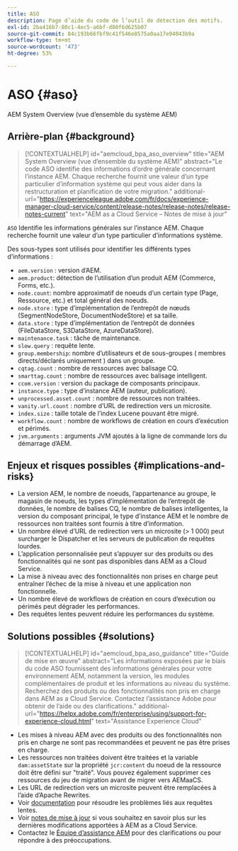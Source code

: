 ```yaml
---
title: ASO
description: Page d’aide du code de l’outil de détection des motifs.
exl-id: 2ba416b7-80c1-4ec5-a6bf-d80f6d625b07
source-git-commit: 84c193b66fbf9c41f546e8575a0aa17e94043b9a
workflow-type: tm+mt
source-wordcount: '473'
ht-degree: 53%

---
```


# ASO {#aso}

AEM System Overview (vue d’ensemble du système AEM)

## Arrière-plan {#background}

>[!CONTEXTUALHELP]
>id="aemcloud_bpa_aso_overview"
>title="AEM System Overview (vue d’ensemble du système AEM)"
>abstract="Le code ASO identifie des informations d’ordre générale concernant l’instance AEM. Chaque recherche fournit une valeur d’un type particulier d’information système qui peut vous aider dans la restructuration et planification de votre migration."
>additional-url="https://experienceleague.adobe.com/fr/docs/experience-manager-cloud-service/content/release-notes/release-notes/release-notes-current" text="AEM as a Cloud Service – Notes de mise à jour"

`ASO` Identifie les informations générales sur l’instance AEM. Chaque recherche fournit une valeur d’un type particulier d’informations système.

Des sous-types sont utilisés pour identifier les différents types d’informations :

* `aem.version` : version d’AEM.
* `aem.product`: détection de l’utilisation d’un produit AEM (Commerce, Forms, etc.).
* `node.count`: nombre approximatif de noeuds d’un certain type (Page, Ressource, etc.) et total général des noeuds.
* `node.store` : type d’implémentation de l’entrepôt de nœuds (SegmentNodeStore, DocumentNodeStore) et sa taille.
* `data.store` : type d’implémentation de l’entrepôt de données (FileDataStore, S3DataStore, AzureDataStore).
* `maintenance.task` : tâche de maintenance.
* `slow.query` : requête lente.
* `group.membership`: nombre d’utilisateurs et de sous-groupes ( membres directs/déclarés uniquement ) dans un groupe.
* `cqtag.count` : nombre de ressources avec balisage CQ.
* `smarttag.count` : nombre de ressources avec balisage intelligent.
* `ccom.version` : version du package de composants principaux.
* `instance.type` : type d’instance AEM (auteur, publication).
* `unprocessed.asset.count` : nombre de ressources non traitées.
* `vanity.url.count` : nombre d’URL de redirection vers un microsite.
* `index.size` : taille totale de l’index Lucene pouvant être migré.
* `workflow.count` : nombre de workflows de création en cours d’exécution et périmés.
* `jvm.arguments` : arguments JVM ajoutés à la ligne de commande lors du démarrage d’AEM.

## Enjeux et risques possibles {#implications-and-risks}

* La version AEM, le nombre de noeuds, l’appartenance au groupe, le magasin de noeuds, les types d’implémentation de l’entrepôt de données, le nombre de balises CQ, le nombre de balises intelligentes, la version du composant principal, le type d’instance AEM et le nombre de ressources non traitées sont fournis à titre d’information.
* Un nombre élevé d’URL de redirection vers un microsite (> 1 000) peut surcharger le Dispatcher et les serveurs de publication de requêtes lourdes.
* L’application personnalisée peut s’appuyer sur des produits ou des fonctionnalités qui ne sont pas disponibles dans AEM as a Cloud Service.
* La mise à niveau avec des fonctionnalités non prises en charge peut entraîner l’échec de la mise à niveau et une application non fonctionnelle.
* Un nombre élevé de workflows de création en cours d’exécution ou périmés peut dégrader les performances.
* Des requêtes lentes peuvent réduire les performances du système.

## Solutions possibles {#solutions}

>[!CONTEXTUALHELP]
>id="aemcloud_bpa_aso_guidance"
>title="Guide de mise en œuvre"
>abstract="Les informations exposées par le biais du code ASO fournissent des informations générales pour votre environnement AEM, notamment la version, les modules complémentaires de produit et les informations au niveau du système. Recherchez des produits ou des fonctionnalités non pris en charge dans AEM as a Cloud Service. Contactez l’assistance Adobe pour obtenir de l’aide ou des clarifications."
>additional-url="https://helpx.adobe.com/fr/enterprise/using/support-for-experience-cloud.html" text="Assistance Experience Cloud"

* Les mises à niveau AEM avec des produits ou des fonctionnalités non pris en charge ne sont pas recommandées et peuvent ne pas être prises en charge.
* Les ressources non traitées doivent être traitées et la variable `dam:assetState` sur la propriété `jcr:content` du noeud de la ressource doit être défini sur &quot;traité&quot;. Vous pouvez également supprimer ces ressources du jeu de migration avant de migrer vers AEMaaCS.
* Les URL de redirection vers un microsite peuvent être remplacées à l’aide d’Apache Rewrites.
* Voir [documentation](https://experienceleague.adobe.com/en/docs/experience-manager-65/content/implementing/developing/bestpractices/troubleshooting-slow-queries) pour résoudre les problèmes liés aux requêtes lentes.
* Voir [notes de mise à jour](https://experienceleague.adobe.com/fr/docs/experience-manager-cloud-service/content/release-notes/release-notes/release-notes-current) si vous souhaitez en savoir plus sur les dernières modifications apportées à AEM as a Cloud Service.
* Contactez le [Équipe d’assistance AEM](https://helpx.adobe.com/fr/enterprise/using/support-for-experience-cloud.html) pour des clarifications ou pour répondre à des préoccupations.
